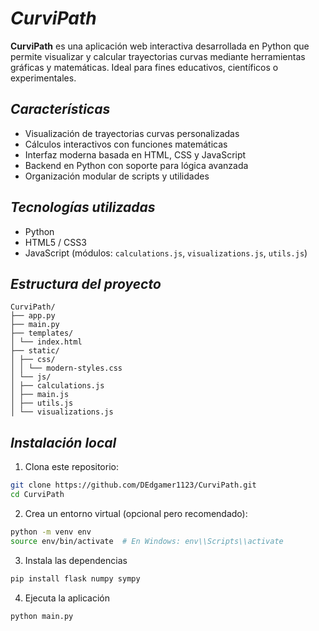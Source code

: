 # *CurviPath*

**CurviPath** es una aplicación web interactiva desarrollada en Python que permite visualizar y calcular trayectorias curvas mediante herramientas gráficas y matemáticas. Ideal para fines educativos, científicos o experimentales.

## *Características*

- Visualización de trayectorias curvas personalizadas
- Cálculos interactivos con funciones matemáticas
- Interfaz moderna basada en HTML, CSS y JavaScript
- Backend en Python con soporte para lógica avanzada
- Organización modular de scripts y utilidades

## *Tecnologías utilizadas*

- Python
- HTML5 / CSS3
- JavaScript (módulos: `calculations.js`, `visualizations.js`, `utils.js`)

## *Estructura del proyecto*

```
CurviPath/
├── app.py
├── main.py
├── templates/
│ └── index.html
├── static/
│ ├── css/
│ │ └── modern-styles.css
│ └── js/
│ ├── calculations.js
│ ├── main.js
│ ├── utils.js
│ └── visualizations.js
```

## *Instalación local*

1. Clona este repositorio:

```bash
git clone https://github.com/DEdgamer1123/CurviPath.git
cd CurviPath
```

2. Crea un entorno virtual (opcional pero recomendado):

```bash
python -m venv env
source env/bin/activate  # En Windows: env\\Scripts\\activate
```

3. Instala las dependencias

```bash
pip install flask numpy sympy
```

4. Ejecuta la aplicación

```bash
python main.py
```
